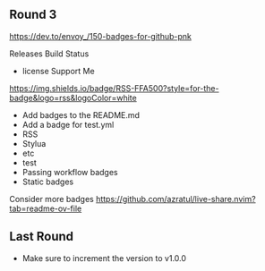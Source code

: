 ## Round 3
https://dev.to/envoy_/150-badges-for-github-pnk

Releases
Build Status
- license
Support Me

https://img.shields.io/badge/RSS-FFA500?style=for-the-badge&logo=rss&logoColor=white

- Add badges to the README.md
 - Add a badge for test.yml
 - RSS
 - Stylua
 - etc
 - test
 - Passing workflow badges
 - Static badges

Consider more badges
https://github.com/azratul/live-share.nvim?tab=readme-ov-file


## Last Round
- Make sure to increment the version to v1.0.0
